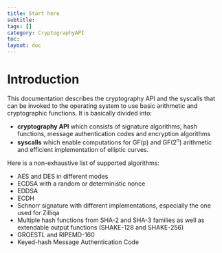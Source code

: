 ```yaml
---
title: Start here
subtitle:
tags: []
category: CryptographyAPI
toc:
layout: doc
---
```


<div class="textblock">
<h1><a class="anchor" id="Introduction"></a>
Introduction</h1>
<p>This documentation describes the cryptography API and the syscalls that can be invoked to the operating system to use basic arithmetic and cryptographic functions. It is basically divided into:</p><ul>
<li><b>cryptography API</b> which consists of signature algorithms, hash functions, message authentication codes and encryption algorithms</li>
<li><b>syscalls</b> which enable computations for GF(p) and GF(2<sup align="right">n</sup>) arithmetic and efficient implementation of elliptic curves.</li>
</ul>
<p>Here is a non-exhaustive list of supported algorithms:</p><ul>
<li>AES and DES in different modes</li>
<li>ECDSA with a random or deterministic nonce</li>
<li>EDDSA</li>
<li>ECDH</li>
<li>Schnorr signature with different implementations, especially the one used for Zilliqa</li>
<li>Multiple hash functions from SHA-2 and SHA-3 families as well as extendable output functions (SHAKE-128 and SHAKE-256)</li>
<li>GROESTL and RIPEMD-160</li>
<li>Keyed-hash Message Authentication Code </li>
</ul>
